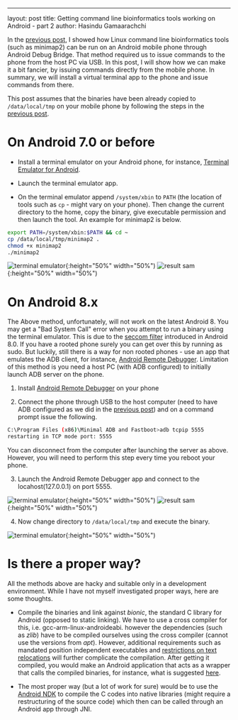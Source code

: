 ---
layout: post
title: Getting command line bioinformatics tools working on Android - part 2
author: Hasindu Gamaarachchi

In the [previous post](linux-tools-on-phone), I showed how Linux command line bioinformatics tools (such as minimap2) can be run on an Android mobile phone through Android Debug Bridge. That method required us to issue commands to the phone from the host PC via USB. In this post, I will show how we can make it a bit fancier, by issuing commands directly from the mobile phone. In summary, we will install a virtual terminal app to the phone and issue commands from there.

This post assumes that the binaries have been already copied to `/data/local/tmp` on your mobile phone by following the steps in the [previous post](linux-tools-on-phone).

# On Android 7.0 or before

- Install a terminal emulator on your Android phone, for instance, [Terminal Emulator for Android](https://play.google.com/store/apps/details?id=jackpal.androidterm&hl=en_AU).

- Launch the terminal emulator app.

- On the terminal emulator append `/system/xbin` to `PATH` (the location of tools such as `cp` - might vary on your phone). Then change the current directory to the home, copy the binary, give executable permission and then launch the tool. An example for minimap2 is below.

```bash
export PATH=/system/xbin:$PATH && cd ~
cp /data/local/tmp/minimap2 .
chmod +x minimap2
./minimap2
```

![terminal emulator](../images/2019-6-15-linux-tools-on-phone/Screenshot_2018-06-29-20-58-51.png){:height="50%" width="50%") ![result sam](../images/2019-6-15-linux-tools-on-phone/Screenshot_2018-06-29-22-29-42.png){:height="50%" width="50%")



# On Android 8.x

The Above method, unfortunately, will not work on the latest Android 8. You may get a "Bad System Call" error when you attempt to run a binary using the terminal emulator. This is due to the [seccom filter](https://android-developers.googleblog.com/2017/07/seccomp-filter-in-android-o.html) introduced in Android 8.0. If you have a rooted phone surely you can get over this by running as sudo. But luckily, still there is a way for non rooted phones - use an app that emulates the ADB client, for instance, [Android Remote Debugger](https://play.google.com/store/apps/details?id=com.cgutman.androidremotedebugger&hl=en). Limitation of this method is you need a host PC (with ADB configured) to initially launch ADB server on the phone.


1. Install [Android Remote Debugger](https://play.google.com/store/apps/details?id=com.cgutman.androidremotedebugger&hl=en) on your phone

2. Connect the phone through USB to the host computer (need to have ADB configured as we did in the [previous post](linux-tools-on-phone)) and on a command prompt issue the following.

```bash
C:\Program Files (x86)\Minimal ADB and Fastboot>adb tcpip 5555
restarting in TCP mode port: 5555
```

You can disconnect from the computer after launching the server as above. However, you will need to perform this step every time you reboot your phone.

3. Launch the Android Remote Debugger app and connect to the locahost(127.0.0.1) on port 5555.


![terminal emulator](../images/2019-6-15-linux-tools-on-phone/Screenshot_2019-06-15-19-25-19.png){:height="50%" width="50%") ![result sam](../images/2019-6-15-linux-tools-on-phone/Screenshot_2019-06-15-19-26-59.png){:height="50%" width="50%")

4. Now change directory to `/data/local/tmp` and execute the binary.

![terminal emulator](../images/Screenshot_2019-06-15-19-28-29.png){:height="50%" width="50%")


# Is there a proper way?

All the methods above are hacky and suitable only in a development environment. While I have not myself investigated proper ways, here are some thoughts.

- Compile the binaries and link against *bionic*, the standard C library for Android (opposed to static linking). We have to use a cross compiler for this, i.e. gcc-arm-linux-androideabi. however the dependencies (such as *zlib*) have to be compiled ourselves using the cross compiler (cannot use the versions from *apt*). However, additional requirements such as mandated position independent executables and [restrictions on text relocations](https://android.googlesource.com/platform/bionic/+/master/android-changes-for-ndk-developers.md) will further complicate the compilation. After getting it compiled, you would make an Android application that acts as a wrapper that calls the compiled binaries, for instance, what is suggested [here](https://stackoverflow.com/questions/5583487/hosting-an-executable-within-android-application).

- The most proper way (but a lot of work for sure) would be to use the [Android NDK](https://developer.android.com/ndk/guides) to compile the C codes into native libraries (might require a restructuring of the source code) which then can be called through an Android app through JNI.
